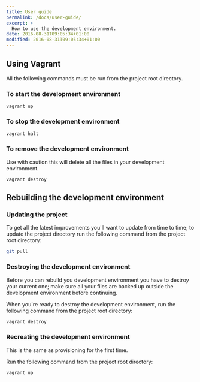 ```yaml
---
title: User guide
permalink: /docs/user-guide/
excerpt: >
  How to use the development environment.
date: 2016-08-31T09:05:34+01:00
modified: 2016-08-31T09:05:34+01:00
---
```


## Using Vagrant

All the following commands must be run from the project root directory.

### To start the development environment

```
vagrant up
```

### To stop the development environment

```
vagrant halt
```

### To remove the development environment

Use with caution this will delete all the files in your development environment.

```
vagrant destroy
```

## Rebuilding the development environment

### Updating the project

To get all the latest improvements you'll want to update from time to time; to
update the project directory run the following command from the project root
directory:

```bash
git pull
```

### Destroying the development environment

Before you can rebuild you development environment you have to destroy your
current one; make sure all your files are backed up outside the development
environment before continuing.

When you're ready to destroy the development environment, run the following
command from the project root directory:

```bash
vagrant destroy
```

### Recreating the development environment

This is the same as provisioning for the first time.

Run the following command from the project root directory:

```bash
vagrant up
```
